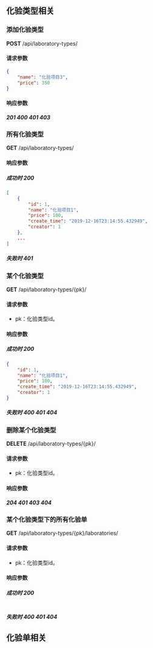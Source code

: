 ## 化验类型相关

### 添加化验类型

**POST** /api/laboratory-types/

#### 请求参数

```json
{
	"name": "化验项目3",
	"price": 350
}
```

#### 响应参数

##### 201 400 401 403

### 所有化验类型

**GET** /api/laboratory-types/

#### 响应参数

##### 成功时 200

```json
[
    {
        "id": 1,
        "name": "化验项目1",
        "price": 100,
        "create_time": "2019-12-16T23:14:55.432949",
        "creator": 1
    },
    ...
]
```

##### 失败时 401

### 某个化验类型

**GET** /api/laboratory-types/{pk}/

#### 请求参数

- pk：化验类型id。

#### 响应参数

##### 成功时 200

```json
{
    "id": 1,
    "name": "化验项目1",
    "price": 100,
    "create_time": "2019-12-16T23:14:55.432949",
    "creator": 1
}
```

##### 失败时 400 401 404

### 删除某个化验类型

**DELETE** /api/laboratory-types/{pk}/

#### 请求参数

- pk：化验类型id。

#### 响应参数

##### 204 401 403 404

### 某个化验类型下的所有化验单

**GET** /api/laboratory-types/{pk}/laboratories/

#### 请求参数

- pk：化验类型id。

#### 响应参数

##### 成功时 200

```json

```

##### 失败时 400 401 404

## 化验单相关